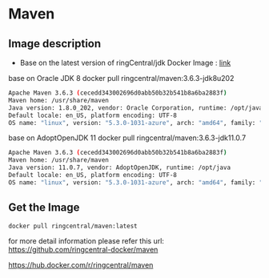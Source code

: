 
# Maven

## Image description

* Base on the latest version of ringCentral/jdk Docker Image : [link](https://hub.docker.com/r/ringcentral/jdk/)

base on Oracle JDK 8
docker pull ringcentral/maven:3.6.3-jdk8u202

```bash
Apache Maven 3.6.3 (cecedd343002696d0abb50b32b541b8a6ba2883f)
Maven home: /usr/share/maven
Java version: 1.8.0_202, vendor: Oracle Corporation, runtime: /opt/java/jre
Default locale: en_US, platform encoding: UTF-8
OS name: "linux", version: "5.3.0-1031-azure", arch: "amd64", family: "unix"
```

base on AdoptOpenJDK 11
docker pull ringcentral/maven:3.6.3-jdk11.0.7

```bash
Apache Maven 3.6.3 (cecedd343002696d0abb50b32b541b8a6ba2883f)
Maven home: /usr/share/maven
Java version: 11.0.7, vendor: AdoptOpenJDK, runtime: /opt/java
Default locale: en_US, platform encoding: UTF-8
OS name: "linux", version: "5.3.0-1031-azure", arch: "amd64", family: "unix"
```
## Get the Image

```bash
docker pull ringcentral/maven:latest
```

for more detail information please refer this url:
<https://github.com/ringcentral-docker/maven>

<https://hub.docker.com/r/ringcentral/maven>

